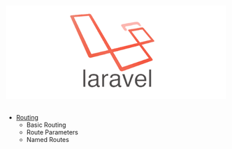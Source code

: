 <div align="center">
    <img src="readme.png" alt="logo-laravel">
</div><br>

- [Routing](/01-Routing)
  - Basic Routing
  - Route Parameters
  - Named Routes
  